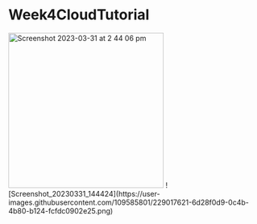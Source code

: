 # Week4CloudTutorial
<img width="308" alt="Screenshot 2023-03-31 at 2 44 06 pm" src="https://user-images.githubusercontent.com/109585801/229017611-edd2987f-9a76-4b4b-9646-31b459877122.png">
![Screenshot_20230331_144424](https://user-images.githubusercontent.com/109585801/229017621-6d28f0d9-0c4b-4b80-b124-fcfdc0902e25.png)
